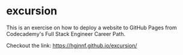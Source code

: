 # excursion
This is an exercise on how to deploy a website to GitHub Pages from Codecademy's Full Stack Engineer Career Path. 

Checkout the link:
https://hgjnnf.github.io/excursion/

